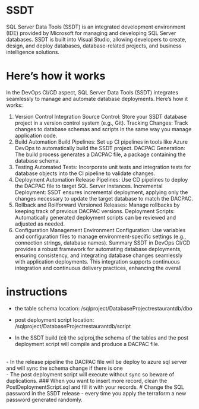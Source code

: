# SSDT 
SQL Server Data Tools (SSDT) is an integrated development environment (IDE) provided by Microsoft for managing and developing SQL Server databases. SSDT is built into Visual Studio, allowing developers to create, design, and deploy databases, database-related projects, and business intelligence solutions.


# Here’s how it works
In the DevOps CI/CD aspect, SQL Server Data Tools (SSDT) integrates seamlessly to manage and automate database deployments. Here’s how it works:

1. Version Control Integration
Source Control: Store your SSDT database project in a version control system (e.g., Git).
Tracking Changes: Track changes to database schemas and scripts in the same way you manage application code.
2. Build Automation
Build Pipelines: Set up CI pipelines in tools like Azure DevOps to automatically build the SSDT project.
DACPAC Generation: The build process generates a DACPAC file, a package containing the database schema.
3. Testing
Automated Tests: Incorporate unit tests and integration tests for database objects into the CI pipeline to validate changes.
4. Deployment Automation
Release Pipelines: Use CD pipelines to deploy the DACPAC file to target SQL Server instances.
Incremental Deployment: SSDT ensures incremental deployment, applying only the changes necessary to update the target database to match the DACPAC.
5. Rollback and Rollforward
Versioned Releases: Manage rollbacks by keeping track of previous DACPAC versions.
Deployment Scripts: Automatically generated deployment scripts can be reviewed and adjusted as needed.
6. Configuration Management
Environment Configuration: Use variables and configuration files to manage environment-specific settings (e.g., connection strings, database names).
Summary
SSDT in DevOps CI/CD provides a robust framework for automating database deployments, ensuring consistency, and integrating database changes seamlessly with application deployments. This integration supports continuous integration and continuous delivery practices, enhancing the overall 

# instructions
- the table schema location: /sqlproject/DatabaseProjectrestaurantdb/dbo 
- post deployment script location: /sqlproject/DatabaseProjectrestaurantdb/script

- In the SSDT build (ci) the sqlproj,the schema of the tables and the post deployment script will compile and produce a DACPAC file.
<br/>
- In the release pipeline the DACPAC file will be deploy to azure sql server and will sync the schema change if there is one
<br />
- The post deployment script will execute without sync so beware of duplications.
### When you want to insert more record, clean the PostDeploymentScript.sql and fill it with your records.
# Change the SQL password in the SSDT release - every time you apply the terraform a new password generated randomly. 